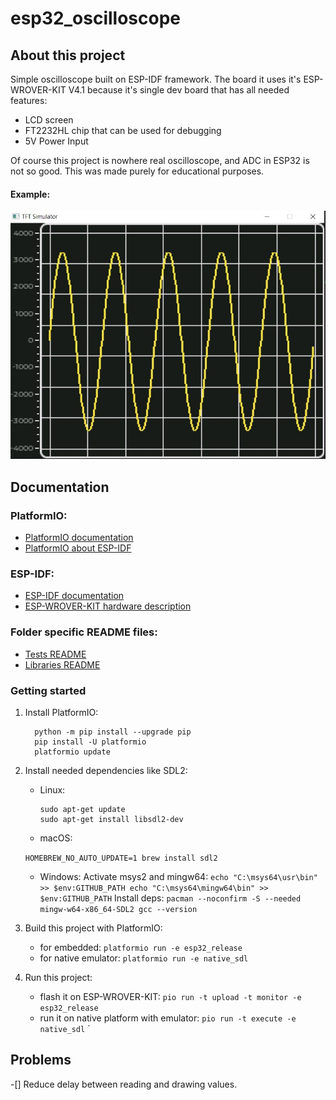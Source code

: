 # esp32_oscilloscope

## About this project
Simple oscilloscope built on ESP-IDF framework. The board it uses it's ESP-WROVER-KIT V4.1 because it's single dev board that has all needed features: 

 - LCD screen
 - FT2232HL chip that can be used for debugging
 - 5V Power Input

Of course this project is nowhere real oscilloscope, and ADC in ESP32 is not so good. This was made purely for educational purposes. 
#### Example:
![example screen from native](scripts/example_chart.jpg)

## Documentation
### PlatformIO:

 - [PlatformIO documentation](https://docs.platformio.org/en/latest/what-is-platformio.html)
 - [PlatformIO about ESP-IDF](https://docs.platformio.org/en/latest/frameworks/espidf.html)

### ESP-IDF:

 - [ESP-IDF documentation](https://docs.espressif.com/projects/esp-idf/en/latest/esp32/index.html)
 - [ESP-WROVER-KIT hardware description](https://docs.espressif.com/projects/esp-idf/en/latest/esp32/hw-reference/esp32/get-started-wrover-kit.html)

### Folder specific README files:

 - [Tests README](https://github.com/Nietaktowny/esp32_oscilloscope/blob/main/test/README)
 - [Libraries README](https://github.com/Nietaktowny/esp32_oscilloscope/blob/main/lib/README)
 
### Getting started
 1. Install PlatformIO:
	 

          python -m pip install --upgrade pip
          pip install -U platformio
          platformio update

2. Install needed dependencies like SDL2:
	- Linux:
	

          sudo apt-get update
          sudo apt-get install libsdl2-dev
	- macOS:
	

    ``HOMEBREW_NO_AUTO_UPDATE=1 brew install sdl2``

	- Windows:
	Activate msys2 and mingw64:
	``echo "C:\msys64\usr\bin" >> $env:GITHUB_PATH
	echo "C:\msys64\mingw64\bin" >> $env:GITHUB_PATH``
	Install deps:
	``pacman --noconfirm -S --needed mingw-w64-x86_64-SDL2
	gcc --version``
3. Build this project with PlatformIO:
	- for embedded:
``platformio run -e esp32_release``
	- for native emulator:
	``platformio run -e native_sdl``
4. Run this project:
	- flash it on ESP-WROVER-KIT:
	``pio run -t upload -t monitor -e esp32_release``
	- run it on native platform with emulator:
	``pio run -t execute -e native_sdl``
	`
## Problems
-[] Reduce delay between reading and drawing values.

